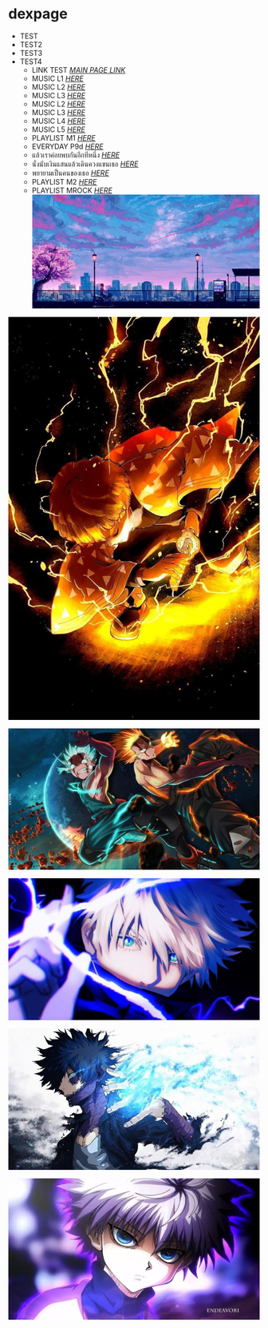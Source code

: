 # dexpage 
- TEST 
- TEST2 
- TEST3 
- TEST4 
  - LINK TEST *[MAIN PAGE LINK](https://www.dexcloud.gq)* 
  - MUSIC L1 *[HERE](https://ymusic.io/watch?v=1xAV17I4VNQ)* 
  - MUSIC L2 *[HERE](https://ymusic.io/watch?v=oWMqonSAaKA&list=RDoWMqonSAaKA)* 
  - MUSIC L3 *[HERE](https://ymusic.io/watch?v=i_zmv_OJcTU)* 
  - MUSIC L2 *[HERE](https://ymusic.io/watch?v=pN-CGXhYoVg)* 
  - MUSIC L3 *[HERE](https://ymusic.io/watch?v=5PhanCtaOCY)*
  - MUSIC L4 *[HERE](https://ymusic.io/watch?v=IaB9RzX_LFc)*
  - MUSIC L5 *[HERE](https://ymusic.io/watch?v=NvwSmk_Q9KU)*
  - PLAYLIST M1 *[HERE](https://ymusic.io/watch?v=nCWxwZRH2BM&list=PLnNmKiPxXQnuDv64rmjT6pA_pW_91qoEg)*
  - EVERYDAY P9d *[HERE](https://ymusic.io/watch?v=Fc-dbtAOzx8)*
  - แล้วเราค่อยพบกันอีกทีหนึ่ง *[HERE](https://ymusic.io/watch?v=-QNIEaM5Ybs)*
  - นั่งนับเงินแสนแล้วเดินควงแขนเธอ *[HERE](https://ymusic.io/watch?v=Ieq9rUssDxU)*
  - พยายามเป็นคนของเธอ *[HERE](https://youtu.be/G8AGLNC10Ls)*
  - PLAYLIST M2 *[HERE](https://ymusic.io/watch?v=Oqc9C4xWzak&list=RDOqc9C4xWzak)*
  - PLAYLIST MROCK *[HERE](https://music.youtube.com/playlist?list=OLAK5uy_lCBFUnbqjVu1oG3eQHwZeJLTHS0YrYgOw&feature=share)*
 [![JPEG1!](images/picture1.jpg)](https://www.dexcloud.gq/images/picture1.jpg)

 [![TEST1JPEG!](images/1testpage.jpg "Zenitsu")](https://www.dexcloud.gq/images/1testpage.jpg)

 [![TEST2JPEG!](images/02test.jpg "ANIME1")](https://www.dexcloud.gq/images/02test.jpg)
 
 [![TEST3PEG!](images/03test.jpg "ANIME2")](https://www.dexcloud.gq/images/03test.jpg)

 [![JPEG1!](images/picture2.jpg)](https://www.dexcloud.gq/images/picture2.jpg)

 [![JPEG1!](images/picture3.jpg)](https://www.dexcloud.gq/images/picture3.jpg)
